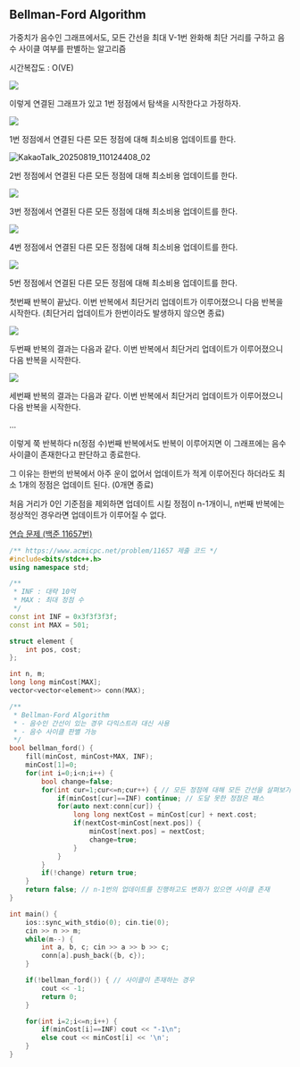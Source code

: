 ## Bellman-Ford Algorithm
가중치가 음수인 그래프에서도, 모든 간선을 최대 V-1번 완화해 최단 거리를 구하고 음수 사이클 여부를 판별하는 알고리즘

시간복잡도 : O(VE)

![](https://github.com/user-attachments/assets/ec2faed3-229f-4245-adcc-87edc20913fd)

이렇게 연결된 그래프가 있고 1번 정점에서 탐색을 시작한다고 가정하자.

![](https://github.com/user-attachments/assets/932be387-a036-4e10-a117-55a87ba01bb1)

1번 정점에서 연결된 다른 모든 정점에 대해 최소비용 업데이트를 한다.

![KakaoTalk_20250819_110124408_02](https://github.com/user-attachments/assets/cca6aff3-4f14-4d2d-93a3-186a6a376797)

2번 정점에서 연결된 다른 모든 정점에 대해 최소비용 업데이트를 한다.

![](https://github.com/user-attachments/assets/9f06c533-496f-4332-8e91-9998f4d73b4d)

3번 정점에서 연결된 다른 모든 정점에 대해 최소비용 업데이트를 한다.

![](https://github.com/user-attachments/assets/57a7f37b-dd3e-4a59-962b-089d194166af)

4번 정점에서 연결된 다른 모든 정점에 대해 최소비용 업데이트를 한다.

![](https://github.com/user-attachments/assets/84589da1-f873-44e9-9517-d3727c68a334)

5번 정점에서 연결된 다른 모든 정점에 대해 최소비용 업데이트를 한다.

첫번째 반복이 끝났다. 이번 반복에서 최단거리 업데이트가 이루어졌으니 다음 반복을 시작한다. (최단거리 업데이트가 한번이라도 발생하지 않으면 종료)

![](https://github.com/user-attachments/assets/66b74bbf-ffb3-4047-abff-4c4a0bc71d79)

두번째 반복의 결과는 다음과 같다. 이번 반복에서 최단거리 업데이트가 이루어졌으니 다음 반복을 시작한다.

![](https://github.com/user-attachments/assets/dffba307-d85c-4ea0-a05c-c73a8cb87267)

세번째 반복의 결과는 다음과 같다. 이번 반복에서 최단거리 업데이트가 이루어졌으니 다음 반복을 시작한다.

...

이렇게 쭉 반복하다 n(정점 수)번째 반복에서도 반복이 이루어지면 이 그래프에는 음수 사이클이 존재한다고 판단하고 종료한다.

그 이유는 한번의 반복에서 아주 운이 없어서 업데이트가 적게 이루어진다 하더라도 최소 1개의 정점은 업데이트 된다. (0개면 종료)

처음 거리가 0인 기준점을 제외하면 업데이트 시킬 정점이 n-1개이니, n번째 반복에는 정상적인 경우라면 업데이트가 이루어질 수 없다.

[연습 문제 (백준 11657번)](https://www.acmicpc.net/problem/11657)

``` c++
/** https://www.acmicpc.net/problem/11657 제출 코드 */
#include<bits/stdc++.h>
using namespace std;

/** 
 * INF : 대략 10억
 * MAX : 최대 정점 수
 */
const int INF = 0x3f3f3f3f;
const int MAX = 501;

struct element {
    int pos, cost;
};

int n, m;
long long minCost[MAX];
vector<vector<element>> conn(MAX);

/** 
 * Bellman-Ford Algorithm
 * - 음수인 간선이 있는 경우 다익스트라 대신 사용
 * - 음수 사이클 판별 가능
 */
bool bellman_ford() {
    fill(minCost, minCost+MAX, INF);
    minCost[1]=0;
    for(int i=0;i<n;i++) {
        bool change=false;
        for(int cur=1;cur<=n;cur++) { // 모든 정점에 대해 모든 간선을 살펴보기
            if(minCost[cur]==INF) continue; // 도달 못한 정점은 패스
            for(auto next:conn[cur]) {
                long long nextCost = minCost[cur] + next.cost;
                if(nextCost<minCost[next.pos]) {
                    minCost[next.pos] = nextCost;
                    change=true;
                }
            }
        }
        if(!change) return true;
    }
    return false; // n-1번의 업데이트를 진행하고도 변화가 있으면 사이클 존재
}

int main() {
    ios::sync_with_stdio(0); cin.tie(0);
    cin >> n >> m;
    while(m--) {
        int a, b, c; cin >> a >> b >> c;
        conn[a].push_back({b, c});
    }

    if(!bellman_ford()) { // 사이클이 존재하는 경우
        cout << -1;
        return 0;
    }

    for(int i=2;i<=n;i++) {
        if(minCost[i]==INF) cout << "-1\n";
        else cout << minCost[i] << '\n';
    }
}
```

